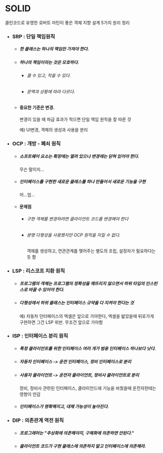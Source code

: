 # SOLID

클린코드로 유명한 로버트 마틴이 좋은 객체 지향 설계 5가지 원리 정리

- ### SRP : 단일 책임원칙
  
  - ##### 한 클래스는 하나의 책임만 가져야 한다.
  
  - ##### 하나의 책임이라는 것은 모호하다.
    
    - ###### 클 수 있고, 작을 수 있다.
    
    - ###### 문맥과 상황에 따라 다르다.
  
  - #### 중요한 기준은 변경.
    
    변경이 있을 때 파급 효과가 적으면 단일 책임 원칙을 잘 따른 것
    
    예) UI변경, 객체의 생성과 사용을 분리

- ### OCP : 개방 - 폐쇠 원칙
  
  - ##### 소프트웨어 요소는 확장에는 열려 있으나 변경에는 닫혀 있어야 한다.
    
    무슨 말이지...
  
  - ##### 인터페이스를 구현한 새로운 클래스를 하나 만들어서 새로운 기능을 구현
    
    어...엄...
  
  - #### 문제점
    
    - ###### 구현 객체를 변경하려면 클라이언트 코드를 변경해야 한다
    
    - ###### 분명 다형성을 사용했지만 OCP 원칙을 지킬 수 없다.
      
      객체를 생성하고, 연관관계를 맺어주는 별도의 조립, 설정자가 필요하다는 듯 함

- ### LSP : 리스코프 치환 원칙
  
  - ##### 프로그램의 객체는 프로그램의 정확성을 깨뜨리지 않으면서 하위 타입의 인스턴스로 바꿀 수 있어야 한다.
  
  - ##### 다형성에서 하위 클래스는 인터페이스 규약을 다 지켜야 한다는 것
    
    예) 자동차 인터페이스의 엑셀은 앞으로 가야한다, 엑셀을 밟았을때 뒤로가게 구현하면 그건 LSP 위반. 무조건 앞으로 가야함

- ### ISP : 인터페이스 분리 원칙
  
  - ##### 특정 클라이언트를 위한 인터페이스 여러 개가 범용 인터페이스 하나보다 낫다.
  
  - ##### 자동차 인터페이스 -> 운전 인터페이스, 정비 인터페이스로 분리
  
  - ##### 사용자 클라이언트 -> 운전자 클라이언트, 정비사 클라이언트로 분리
    
    정비, 정비사 관련된 인터페이스, 클라이언드에 기능을 바꿨을때 운전자한테는 영향이 안감
  
  - ##### 인터페이스가 명확해지고, 대체 가능성이 높아진다.

- ### DIP : 의존관계 역전 원칙
  
  - ##### 프로그래머는 "추상화에 의존해야지, 구체화에 의존하면 안된다."
  
  - ##### 클라이언트 코드가 구현 클래스에 의존하지 말고 인터페이스에 의존해라.
